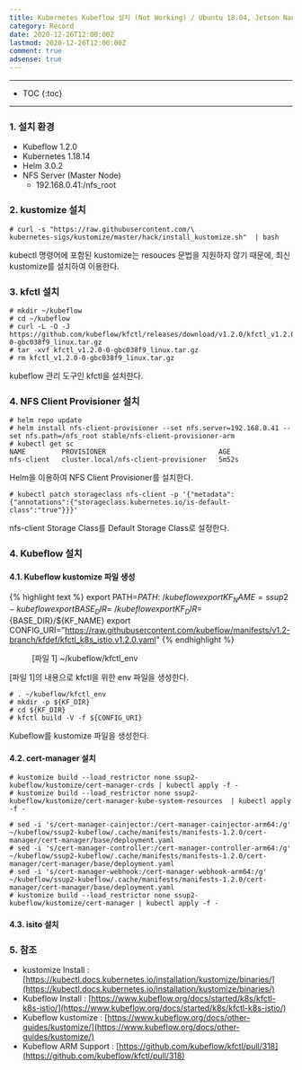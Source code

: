 ```yaml
---
title: Kubernetes Kubeflow 설치 (Not Working) / Ubuntu 18.04, Jetson Nano Cluster 환경
category: Record
date: 2020-12-26T12:00:00Z
lastmod: 2020-12-26T12:00:00Z
comment: true
adsense: true
---
```


***

* TOC
{:toc}

***

### 1. 설치 환경

* Kubeflow 1.2.0
* Kubernetes 1.18.14
* Helm 3.0.2
* NFS Server (Master Node)
  * 192.168.0.41:/nfs_root

### 2. kustomize 설치

~~~console
# curl -s "https://raw.githubusercontent.com/\
kubernetes-sigs/kustomize/master/hack/install_kustomize.sh"  | bash
~~~

kubectl 명령어에 포함된 kustomize는 resouces 문법을 지원하지 않기 때문에, 최신 kustomize를 설치하여 이용한다.

### 3. kfctl 설치

~~~console
# mkdir ~/kubeflow
# cd ~/kubeflow
# curl -L -O -J https://github.com/kubeflow/kfctl/releases/download/v1.2.0/kfctl_v1.2.0-0-gbc038f9_linux.tar.gz
# tar -xvf kfctl_v1.2.0-0-gbc038f9_linux.tar.gz
# rm kfctl_v1.2.0-0-gbc038f9_linux.tar.gz
~~~

kubeflow 관리 도구인 kfctl을 설치한다.

### 4. NFS Client Provisioner 설치

~~~console
# helm repo update
# helm install nfs-client-provisioner --set nfs.server=192.168.0.41 --set nfs.path=/nfs_root stable/nfs-client-provisioner-arm
# kubectl get sc
NAME         PROVISIONER                            AGE
nfs-client   cluster.local/nfs-client-provisioner   5m52s
~~~

Helm을 이용하여 NFS Client Provisioner를 설치한다.

~~~console
# kubectl patch storageclass nfs-client -p '{"metadata": {"annotations":{"storageclass.kubernetes.io/is-default-class":"true"}}}'
~~~

nfs-client Storage Class를 Default Storage Class로 설정한다.

### 4. Kubeflow 설치

#### 4.1. Kubeflow kustomize 파일 생성

{% highlight text %}
export PATH=$PATH:~/kubeflow
export KF_NAME=ssup2-kubeflow
export BASE_DIR=~/kubeflow
export KF_DIR=${BASE_DIR}/${KF_NAME}
export CONFIG_URI="https://raw.githubusercontent.com/kubeflow/manifests/v1.2-branch/kfdef/kfctl_k8s_istio.v1.2.0.yaml"
{% endhighlight %}
<figure>
<figcaption class="caption">[파일 1] ~/kubeflow/kfctl_env</figcaption>
</figure>

[파일 1]의 내용으로 kfctl을 위한 env 파일을 생성한다.

~~~console
# . ~/kubeflow/kfctl_env
# mkdir -p ${KF_DIR}
# cd ${KF_DIR}
# kfctl build -V -f ${CONFIG_URI}
~~~

Kubeflow를 kustomize 파일을 생성한다.

#### 4.2. cert-manager 설치

~~~
# kustomize build --load_restrictor none ssup2-kubeflow/kustomize/cert-manager-crds | kubectl apply -f -
# kustomize build --load_restrictor none ssup2-kubeflow/kustomize/cert-manager-kube-system-resources  | kubectl apply -f -

# sed -i 's/cert-manager-cainjector:/cert-manager-cainjector-arm64:/g' ~/kubeflow/ssup2-kubeflow/.cache/manifests/manifests-1.2.0/cert-manager/cert-manager/base/deployment.yaml
# sed -i 's/cert-manager-controller:/cert-manager-controller-arm64:/g' ~/kubeflow/ssup2-kubeflow/.cache/manifests/manifests-1.2.0/cert-manager/cert-manager/base/deployment.yaml
# sed -i 's/cert-manager-webhook:/cert-manager-webhook-arm64:/g' ~/kubeflow/ssup2-kubeflow/.cache/manifests/manifests-1.2.0/cert-manager/cert-manager/base/deployment.yaml
# kustomize build --load_restrictor none ssup2-kubeflow/kustomize/cert-manager | kubectl apply -f -
~~~

#### 4.3. isito 설치

### 5. 참조

* kustomize Install : [https://kubectl.docs.kubernetes.io/installation/kustomize/binaries/](https://kubectl.docs.kubernetes.io/installation/kustomize/binaries/)
* Kubeflow Install : [https://www.kubeflow.org/docs/started/k8s/kfctl-k8s-istio/](https://www.kubeflow.org/docs/started/k8s/kfctl-k8s-istio/)
* Kubeflow kustomize : [https://www.kubeflow.org/docs/other-guides/kustomize/](https://www.kubeflow.org/docs/other-guides/kustomize/)
* Kubeflow ARM Support : [https://github.com/kubeflow/kfctl/pull/318](https://github.com/kubeflow/kfctl/pull/318)